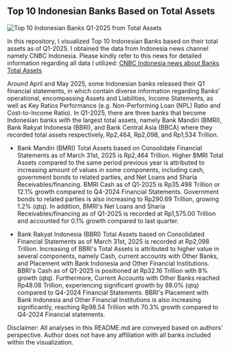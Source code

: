 ## Top 10 Indonesian Banks Based on Total Assets
![Top 10 Indonesian Banks Q1-2025 from Total Assets](https://github.com/user-attachments/assets/6c761109-880b-4d9d-b5a3-4c7d44dc1fc2)

In this repository, I visualized Top 10 Indonesian Banks based on their total assets as of Q1-2025. I obtained the data from Indonesia news channel namely CNBC Indonesia. Please kindly refer to this news for detailed information regarding all data I utilized: [CNBC Indonesia news about Banks Total Assets](https://www.cnbcindonesia.com/market/20250523164013-17-635768/10-bank-terbesar-di-ri-2025-ada-yang-asetnya-lompat-161)  

Around April and May 2025, some Indonesian banks released their Q1 financial statements, in which contain diverse information regarding Banks' operational, encompassing Assets and Liabilities, Income Statements, as well as Key Ratios Performance (e.g. Non-Performing Loan (NPL) Ratio and Cost-to-Income Ratio). In Q1-2025, there are three banks that become Indonesian banks with the largest total assets, namely Bank Mandiri (BMRI), Bank Rakyat Indonesia (BBRI), and Bank Central Asia (BBCA) where they recorded total assets respectively, Rp2,464, Rp2,098, and Rp1,534 Trillion.  

- Bank Mandiri (BMRI) Total Assets based on Consolidate Financial Statements as of March 31st, 2025 is Rp2,464 Trillion. Higher BMRI Total Assets compared to the same period previous year is attributed to increasing amount of values in some components, including cash, government bonds to related parties, and Net Loans and Sharia Receivables/financing. BMRI Cash as of Q1-2025 is Rp35.498 Trillion or 12.1% growth compared to Q4-2024 Financial Statements. Government bonds to related parties is also increasing to Rp290.69 Trillion, growing 1.2% (qtq). In addition, BMRI's Net Loans and Sharia Receivables/financing as of Q1-2025 is recorded at Rp1,575.00 Trillion and accounted for 0.1% growth compared to last quarter.

- Bank Rakyat Indonesia (BBRI) Total Assets based on Consolidated Financial Statements as of March 31st, 2025 is recorded at Rp2,098 Trillion. Increasing of BBRI's Total Assets is attributed to higher value in several components, namely Cash, current accounts with Other Banks, and Placement with Bank Indonesia and Other Financial Institutions. BBRI's Cash as of Q1-2025 is positioned at Rp32.16 Trillion with 8% growth (qtq). Furthermore, Current Accounts with Other Banks reached Rp48.08 Trillion, experiencing significant growth by 88.0% (qtq) compared to Q4-2024 Financial Statements. BBRI's Placement with Bank Indonesia and Other Financial Institutions is also increasing significantly, reaching Rp98.54 Trillion with 70.3% growth compared to Q4-2024 Financial statements.

Disclaimer: All analyses in this README.md are conveyed based on authors' perspective. Author does not have any affiliation with all banks included within the visualization.
